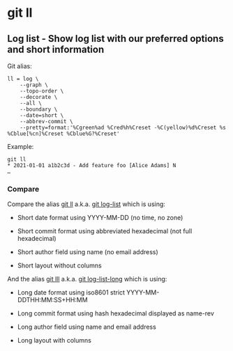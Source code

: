 # git ll

## Log list - Show log list with our preferred options and short information

Git alias:

```git
ll = log \
    --graph \
    --topo-order \
    --decorate \
    --all \
    --boundary \
    --date=short \
    --abbrev-commit \
    --pretty=format:'%Cgreen%ad %Cred%h%Creset -%C(yellow)%d%Creset %s %Cblue[%cn]%Creset %Cblue%G?%Creset'
```

Example:

```shell
git ll
* 2021-01-01 a1b2c3d - Add feature foo [Alice Adams] N
…
```

### Compare

Compare the alias [git ll](../git-ll) a.k.a. [git log-list](../git-log-list) which is using:

  * Short date format using YYYY-MM-DD (no time, no zone)

  * Short commit format using abbreviated hexadecimal (not full hexadecimal)

  * Short author field using name (no email address)

  * Short layout without columns
  
And the alias [git lll](../git-lll) a.k.a. [git log-list-long](../git-log-list-long) which is using:

  * Long date format using iso8601 strict YYYY-MM-DDTHH:MM:SS+HH:MM

  * Long commit format using hash hexadecimal displayed as name-rev

  * Long author field using name and email address

  * Long layout with columns
